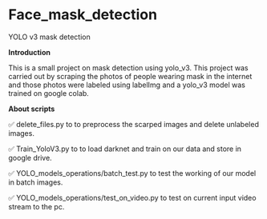 # Face_mask_detection
YOLO v3 mask detection

**Introduction**

This is a small project on mask detection using yolo_v3. This project was carried out by scraping the
photos of people wearing mask in the internet and those photos were labeled using labelImg and a yolo_v3
model was trained on google colab.


**About scripts**

✅ delete_files.py to to preprocess the scarped images and delete unlabeled images.
 
✅ Train_YoloV3.py to to load darknet and train on our data and store in google drive.

✅ YOLO_models_operations/batch_test.py to test the working of our model in batch images.

✅ YOLO_models_operations/test_on_video.py to test on current input video stream to the pc.
